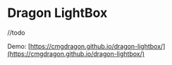 # Dragon LightBox
//todo

Demo: [https://cmgdragon.github.io/dragon-lightbox/](https://cmgdragon.github.io/dragon-lightbox/)